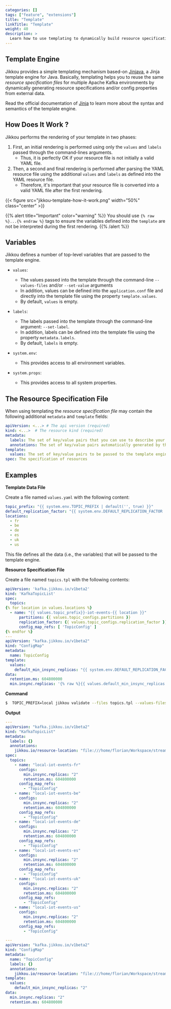```yaml
---
categories: []
tags: ["feature", "extensions"] 
title: "Template"
linkTitle: "Template"
weight: 40
description: >
  Learn how to use templating to dynamically build resource specification files for Jikkou.
---
```



## Template Engine

Jikkou provides a simple templating mechanism based-on [Jinjava](https://github.com/HubSpot/jinjava), a Jinja template engine for Java.
Basically, templating helps you to reuse the same _resource specification files_ for multiple Apache Kafka environments by dynamically generating resource specifications and/or config properties from external data.

Read the official documentation of [Jinja](https://jinja.palletsprojects.com/en/3.1.x/templates/#base-template) to learn more about the syntax and semantics of the template engine.

## How Does It Work ?

Jikkou performs the rendering of your template in two phases: 

1. First, an initial rendering is performed using only the `values` and `labels` passed through the command-lines arguments. 
   * Thus, it is perfectly OK if your resource file is not initially a valid YAML file.
2. Then, a second and final rendering is performed after parsing the YAML resource file using the additional `values` and `labels` as defined into the YAML resource file.
   * Therefore, it's important that your resource file is converted into a valid YAML file after the first rendering.

{{< figure src="jikkou-template-how-it-work.png" width="50%" class="center" >}}

{{% alert title="Important" color="warning" %}}
You should use `{% raw %}...{% endraw %}` tags to ensure the variables defined into the `template` are not be interpreted during the first rendering.
{{% /alert %}}

## Variables 

Jikkou defines a number of top-level variables that are passed to the template engine.

* `values`: 
  * The values passed into the template through the command-line  `--values-files` and/or `--set-value` arguments 
  * In addition, values can be defined into the `application.conf` file and directly into the template file using the property `template.values`.
  * By default, `values` is empty.


* `labels`: 
  * The labels passed into the template through the command-line argument: `--set-label`. 
  * In addition, labels can be defined into the template file using the property `metadata.labels`.
  * By default, `labels` is empty.


* `system.env`: 
  * This provides access to all environment variables.


* `system.props`: 
  * This provides access to all system properties.

## The Resource Specification File

When using templating the _resource specification file_ may contain the following additional `metadata` and `template` fields:

```yaml
apiVersion: <...> # The api version (required)
kind: <...>  # The resource kind (required)
metadata:
  labels: The set of key/value pairs that you can use to describe your resource file (optional)
  annotations: The set of key/value pairs automatically generated by the tool (optional)
template:
  values: The set of key/value pairs to be passed to the template engine (optional)
spec: The specification of resources
```

## Examples

**Template Data File**

Create a file named `values.yaml` with the following content:

```yaml
topic_prefix: "{{ system.env.TOPIC_PREFIX | default('', true) }}"
default_replication_factor: "{{ system.env.DEFAULT_REPLICATION_FACTOR | default(3, true) }}"
locations:
  - fr
  - be
  - de
  - es
  - uk
  - us
```

This file defines all the data (i.e., the variables) that will be passed to the template engine.

**Resource Specification File**

Create a file named `topics.tpl` with the following contents:

```yaml
apiVersion: 'kafka.jikkou.io/v1beta2'
kind: 'KafkaTopicList'
spec:
  topics:
{% for location in values.locations %}
  - name: "{{ values.topic_prefix}}-iot-events-{{ location }}"
      partitions: {{ values.topic_configs.partitions }}
      replication_factor: {{ values.topic_configs.replication_factor }}
      config_map_refs: [ 'TopicConfig' ]
{% endfor %}
---
apiVersion: "kafka.jikkou.io/v1beta2"
kind: "ConfigMap"
metadata:
  name: TopicConfig
template:
  values:
    default_min_insync_replicas: "{{ system.env.DEFAULT_REPLICATION_FACTOR | default(3, true) | int | add(-1) }}"
data:
  retention.ms: 604800000
  min.insync.replicas: '{% raw %}{{ values.default_min_insync_replicas }}{% endraw %}'

```

**Command**

```bash
$  TOPIC_PREFIX=local jikkou validate --files topics.tpl --values-files values.yaml 
```
**Output**

```yaml
---
apiVersion: "kafka.jikkou.io/v1beta2"
kind: "KafkaTopicList"
metadata:
  labels: {}
  annotations:
    jikkou.io/resource-location: "file:///home/florian/Workspace/streamthoughts/Github/jikkou/topics.tpl"
spec:
  topics:
    - name: "local-iot-events-fr"
      configs:
        min.insync.replicas: "2"
        retention.ms: 604800000
      config_map_refs:
        - "TopicConfig"
    - name: "local-iot-events-be"
      configs:
        min.insync.replicas: "2"
        retention.ms: 604800000
      config_map_refs:
        - "TopicConfig"
    - name: "local-iot-events-de"
      configs:
        min.insync.replicas: "2"
        retention.ms: 604800000
      config_map_refs:
        - "TopicConfig"
    - name: "local-iot-events-es"
      configs:
        min.insync.replicas: "2"
        retention.ms: 604800000
      config_map_refs:
        - "TopicConfig"
    - name: "local-iot-events-uk"
      configs:
        min.insync.replicas: "2"
        retention.ms: 604800000
      config_map_refs:
        - "TopicConfig"
    - name: "local-iot-events-us"
      configs:
        min.insync.replicas: "2"
        retention.ms: 604800000
      config_map_refs:
        - "TopicConfig"

---
apiVersion: "kafka.jikkou.io/v1beta2"
kind: "ConfigMap"
metadata:
  name: "TopicConfig"
  labels: {}
  annotations:
    jikkou.io/resource-location: "file:///home/florian/Workspace/streamthoughts/Github/jikkou/topics.tpl"
template:
  values:
    default_min_insync_replicas: "2"
data:
  min.insync.replicas: "2"
  retention.ms: 604800000
```

